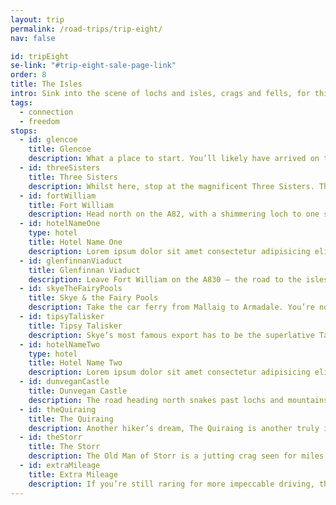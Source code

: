 ```yaml
---
layout: trip
permalink: /road-trips/trip-eight/
nav: false

id: tripEight
se-link: "#trip-eight-sale-page-link"
order: 8
title: The Isles
intro: Sink into the scene of lochs and isles, crags and fells, for this dramatic and remote road trip. This is for those adventurers among you, yearning for the call of the hiking trail, ready to get lost in the wilderness and soak up every second of raw, untamed landscapes. This is Scotland after all.
tags:
  - connection
  - freedom
stops:
  - id: glencoe
    title: Glencoe
    description: What a place to start. You’ll likely have arrived on the A82, a road which in itself is jaw-droppingly beautiful, packed with drama as the mountains rise up on either side of the snaking tarmac. Look out for the pyramid of Buachaille Etive Mor in the east, a rocky and towering mountain that dominates the landscape. In winter, the Glencoe Mountain Resort has a host of snowy activities on offer, though summer can be equally as exciting with biking and tubing taking full advantage of the vertiginous landscape. Following the A82, you’re now in the Pass of Glencoe, where this road really begins to shine.
  - id: threeSisters
    title: Three Sisters
    description: Whilst here, stop at the magnificent Three Sisters. This triplet of soaring peaks is jaw-droppingly beautiful, and the perfect springboard for some the country’s finest hikes. The Aonach Eagach ridge to the north, a knife-edge pass over the mountain tops, is a favourite amongst serious climbers - should you have brought all your mountaineering kit.
  - id: fortWilliam
    title: Fort William
    description: Head north on the A82, with a shimmering loch to one side and the silhouette of the towering Ben Nevis to the other. Soon you’ll reach Fort William. It’s the gateway to the surrounding landscapes, a place where adventure-seekers mingle and stock up on supplies. Whether you’re tough enough to tackle the slopes of Ben Nevis, or you’re ready to embark on inspired hikes through loch and mountain landscapes, this is the place to park up and explore the wilderness. If that sounds like too much hard work, you could instead pick up a bottle at the Ben Nevis Distillery, or hop on the Jacobite Steam Railway for a ride across the Glenfinnan Viaduct - more on that in a second, but its an opportunity not to be missed.
  - id: hotelNameOne
    type: hotel
    title: Hotel Name One
    description: Lorem ipsum dolor sit amet consectetur adipisicing elit. Quia et neque porro a, labore repellendus iusto soluta, repudiandae deserunt iure animi optio, debitis explicabo quo. Nobis magnam quae neque voluptas enim, temporibus perspiciatis iusto nostrum veritatis nesciunt, sit cupiditate distinctio.
  - id: glenfinnanViaduct
    title: Glenfinnan Viaduct
    description: Leave Fort William on the A830 – the road to the isles. It’s a truly spectacular road that winds through jaw-dropping highland scenes. There’s little traffic here and the twists and turns are a joy – the scenery changes from towering mountains to lochs and beaches, offering diverse backdrops to your drive. Nearly halfway to Mallaig, Glenfinnan waits at the mouth of the Loch Shiel. It extends into the horizon, framed by mountains that rise from the shores on either side. Soak up the view, then follow the small river Finnan to reach the Glenfinnan Viaduct. The viaduct is famous, featured in Harry Potter numerous times, making for a rather awesome scene – the walking trail from the train station is the best way to reach it.
  - id: skyeTheFairyPools
    title: Skye & the Fairy Pools
    description: Take the car ferry from Mallaig to Armadale. You’re now on the Isle of Skye, and you’ll want to head north on the scenic coast road for Glen Brittle. Set off on a hike through the craggy scene in the shadow of the Black Cuillin Ridge. Cascading waterfalls and enchanting pools await, dotting the landscape with magnificently clear waters. These are the Fairy Pools, a fittingly enchanting name. If you’re feeling brave, take a dip!
  - id: tipsyTalisker
    title: Tipsy Talisker
    description: Skye’s most famous export has to be the superlative Talisker single malt. You’ll find it across the island in pubs and bars, but nothing beats a tour of the distillery. Find out how this world-famous malt is made, on the shores of a shimmering loch. A perfect warmer after a long day, once you’re parked up and settling in for the night.
  - id: hotelNameTwo
    type: hotel
    title: Hotel Name Two
    description: Lorem ipsum dolor sit amet consectetur adipisicing elit. Quia et neque porro a, labore repellendus iusto soluta, repudiandae deserunt iure animi optio, debitis explicabo quo. Nobis magnam quae neque voluptas enim, temporibus perspiciatis iusto nostrum veritatis nesciunt, sit cupiditate distinctio.
  - id: dunveganCastle
    title: Dunvegan Castle
    description: The road heading north snakes past lochs and mountains. Soon, you’ll spy a romantic fortress perched over the loch side. Clans, lochs and enchanting castles – Dunvegan paints a picture of picture-book Scotland. Home to the seat of the Chiefs of Clan MacLeod, you can expect the usual weapons and portraits, alongside curiosities like the pre-7th century Fairy Flag and Bonnie Prince Charlie’s waistcoat.
  - id: theQuiraing
    title: The Quiraing
    description: Another hiker’s dream, The Quiraing is another truly inspired landscape. Jutting peaks rise from the valley, an irresistible draw for intrepid adventurers. Breathtaking views are a given. You’re now at the northern edge of Skye, and there’s a wild, remote quality here that makes this place particularly special. Even just driving around here is special in itself, with single-track lanes navigating the twists and turns of the steep crags. Don’t tire yourself out too much though, another impeccable hike waits further south.
  - id: theStorr
    title: The Storr
    description: The Old Man of Storr is a jutting crag seen for miles around. It marks the top of Skye’s most famous walk. Head up the steep paths past monolithic, piercing stones, with panoramic views in plentiful supply. It’s a perfect finish for your loop around the island.
  - id: extraMileage
    title: Extra Mileage
    description: If you’re still raring for more impeccable driving, then read on. You’re not too far away from one of the best driving roads in Britain. Head back to the mainland and head further north, along a gorgeous coast road that straddles lochs and mountains. Before turning onto the A890, head just a minute or two further to reach the evocative Eilean Donan Castle, before retracing your steps and carrying on further north. Soon you’ll reach the Bealach na Bà. As you approach the road to Applecross, a big sign warns of the perils you’ll face on this snaking mountain pass. It’s gradient climbs dramatically, with snake-like hairpins and turns that traverse a path of unforgettable panorama over Skye. After all that excitement, wind down at the peaceful seaside retreat of Applecross.
---
```

